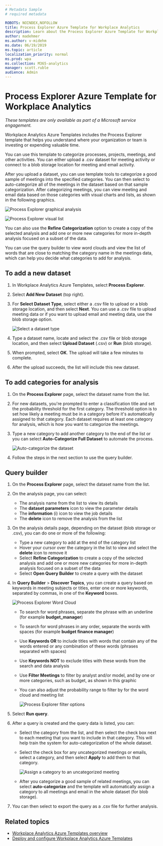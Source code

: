 ```yaml
---
# Metadata Sample
# required metadata

ROBOTS: NOINDEX,NOFOLLOW
title: Process Explorer Azure Template for Workplace Analytics 
description: Learn about the Process Explorer Azure Template for Workplace Analytics and how to use it
author: madehmer
ms.author: v-midehm
ms.date: 06/19/2019
ms.topic: article
localization_priority: normal 
ms.prod: wpa
ms.collection: M365-analytics
manager: scott.ruble
audience: Admin
---
```


# Process Explorer Azure Template for Workplace Analytics

_These templates are only available as part of a Microsoft service engagement._

Workplace Analytics Azure Templates includes the Process Explorer template that helps you understand where your organization or team is investing or expending valuable time.

You can use this template to categorize processes, projects, meetings, and other activities. You can either upload a .csv dataset for meeting activity or connect to a blob storage location for meeting and email activity.

After you upload a dataset, you can use template tools to categorize a good sample of meetings into the specified categories. You can then select to auto-categorize all of the meetings in the dataset based on that sample categorization. After categorizing meetings, you can view meeting and email data based on those categories with visual charts and lists, as shown in the following graphics.

   ![Process Explorer graphical analysis](./images/pexp-refine.png)

   ![Process Explorer visual list](./images/pexp-analysis-a.png)

You can also use the **Refine Categorization** option to create a copy of the selected analysis and add one or more new categories for more in-depth analysis focused on a subset of the data.

You can use the query builder to view word clouds and view the list of words that are close to matching the category name in the meetings data, which can help you decide what categories to add for analysis.

## To add a new dataset

1. In Workplace Analytics Azure Templates, select **Process Explorer**.
2. Select **Add New Dataset** (top right).
3. For **Select Dataset Type**, select either a .csv file to upload or a blob storage location, and then select **Next**. You can use a .csv file to upload meeting data or if you want to upload email and meeting data, use the blob storage option.

   ![Select a dataset type](./images/process-explorer.png)

4. Type a dataset name, locate and select the .csv file or blob storage location, and then select **Upload Dataset** (.csv) or **Run** (blob storage).
5. When prompted, select **OK**. The upload will take a few minutes to complete.
6. After the upload succeeds, the list will include this new dataset.

## To add categories for analysis

1. On the **Process Explorer** page, select the dataset name from the list.
2. For new datasets, you're prompted to enter a classification title and set the probability threshold for the first category. The threshold option is to set how likely a meeting must be in a category before it's automatically assigned to that category. Each dataset requires at least one category for analysis, which is how you want to categorize the meetings.
3. Type a new category to add another category to the end of the list or you can select **Auto-Categorize Full Dataset** to automate the process.

   ![Auto-categorize the dataset](./images/pexp-refine.png)

4. Follow the steps in the next section to use the query builder.

## Query builder

1. On the **Process Explorer** page, select the dataset name from the list.
2. On the analysis page, you can select:

   * The analysis name from the list to view its details
   * The **dataset parameters** icon to view the parameter details
   * The **information** (i) icon to view the job details
   * The **delete** icon to remove the analysis from the list

3. On the analysis details page, depending on the dataset (blob storage or .csv), you can do one or more of the following:

   * Type a new category to add at the end of the category list
   * Hover your cursor over the category in the list to view and select the **delete** icon to remove it
   * Select **Refine Categorization** to create a copy of the selected analysis and add one or more new categories for more in-depth analysis focused on a subset of the data
   * Select **Open Query Builder** to create a query with the dataset

4. In **Query Builder** > **Discover Topics**, you can create a query based on keywords in meeting subjects or titles, enter one or more keywords, separated by commas, in one of the **Keyword** boxes.

     ![Process Explorer Word Cloud](./images/pexp-word-cloud.png)

   * To search for word phrases, separate the phrase with an underline (for example **budget_manager**)
   * To search for word phrases in any order, separate the words with spaces (for example **budget finance manager**)
   * Use **Keywords OR** to include titles with words that contain any of the words entered or any combination of these words (phrases separated with spaces)
   * Use **Keywords NOT** to exclude titles with these words from the search and data analysis
   * Use **Filter Meetings** to filter by analyst and/or model, and by one or more categories, such as budget, as shown in this graphic
   * You can also adjust the probability range to filter by for the word cloud and meeting list

     ![Process Explorer filter options](./images/pexp-filter-options.png)

5. Select **Run query**.
6. After a query is created and the query data is listed, you can:

   * Select the category from the list, and then select the check box next to each meeting that you want to include in that category. This will help train the system for auto-categorization of the whole dataset.
   * Select the check box for any uncategorized meetings or emails, select a category, and then select **Apply** to add them to that category.

      ![Assign a category to an uncategorized meeting](./images/pexp-assign-category.png)

   * After you categorize a good sample of related meetings, you can select **auto-categorize** and the template will automatically assign a category to all meetings and email in the whole dataset (for blob storage).

7. You can then select to export the query as a .csv file for further analysis.

## Related topics

* [Workplace Analytics Azure Templates overview](./overview.md)
* [Deploy and configure Workplace Analytics Azure Templates](./deploy-configure.md)
